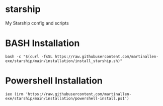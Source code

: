 # starship
My Starship config and scripts

# BASH Installation
`bash -c "$(curl -fsSL https://raw.githubusercontent.com/martinallen-exe/starship/main/installation/install_starship.sh)"`

# Powershell Installation
`iex (irm 'https://raw.githubusercontent.com/martinallen-exe/starship/main/installation/powershell-install.ps1')`
